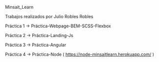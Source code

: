 Minsait_Learn

Trabajos realizados por Julio Robles Robles



Práctica 1  ->  Práctica-Webpage-BEM-SCSS-Flexbox

Práctica 2  ->  Práctica-Landing-Js

Práctica 3  ->  Práctica-Angular

Práctica 4  ->  Práctica-Node  ( https://node-minsaitlearn.herokuapp.com/ )
